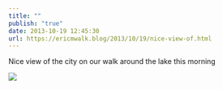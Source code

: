 ```yaml
---
title: ""
publish: "true"
date: 2013-10-19 12:45:30
url: https://ericmwalk.blog/2013/10/19/nice-view-of.html
---
```


Nice view of the city on our walk around the lake this morning

![](https://ericmwalk.blog/uploads/2022/d9bae7b4af.jpg)